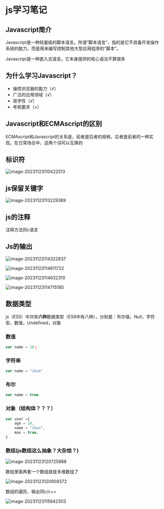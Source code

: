 # js学习笔记

## Javascript简介

Javascript是一种轻量级的脚本语言。所谓“脚本语言”，指的是它不具备开发操作系统的能力，而是用来编写控制其他大型应用程序的“脚本”。

Javascript是一种嵌入式语言。它本身提供的核心语法不算很多



## 为什么学习Javascript？

- 操控浏览器的能力（√）
- 广泛的应用领域（√）
- 易学性（√）
- 考核要求（×） 



## Javascript和ECMAscript的区别

ECMAscript和Javascript的关系是，前者是后者的规格，后者是前者的一种实现。在日常场合中，这两个词可以互换的





## 标识符

![image-20231123110422513](C:\Users\钟佑安\AppData\Roaming\Typora\typora-user-images\image-20231123110422513.png)

 

## js保留关键字

![image-20231123113229389](C:\Users\钟佑安\AppData\Roaming\Typora\typora-user-images\image-20231123113229389.png)





## js的注释

注释方法同c语言



## Js的输出

![image-20231123114322837](C:\Users\钟佑安\AppData\Roaming\Typora\typora-user-images\image-20231123114322837.png)

![image-20231123114611722](C:\Users\钟佑安\AppData\Roaming\Typora\typora-user-images\image-20231123114611722.png)

![image-20231123114632310](C:\Users\钟佑安\AppData\Roaming\Typora\typora-user-images\image-20231123114632310.png)

![image-20231123114715185](C:\Users\钟佑安\AppData\Roaming\Typora\typora-user-images\image-20231123114715185.png)







## 数据类型

js（ES5）中共有**六种**数据类型（ES6中有八种），分别是：布尔值，Null，字符型，数值，Undefined，对象



### 数值

```js
var name = 10；
```



### 字符串

```js
var name = "ikun"
```



### 布尔

```js
var name = true
```



### 对象（结构体？？？）

```js
var user ={
    age = 18,
    name = "ikun",
    man = true,
}
```





### 数组(js数组这么抽象？大杂烩？)

![image-20231123120725888](C:\Users\钟佑安\AppData\Roaming\Typora\typora-user-images\image-20231123120725888.png)

数组里面再套一个数组就是多维数组了



![image-20231123120909372](C:\Users\钟佑安\AppData\Roaming\Typora\typora-user-images\image-20231123120909372.png)

数组的遍历、输出同c/c++



![image-20231123115942303](C:\Users\钟佑安\AppData\Roaming\Typora\typora-user-images\image-20231123115942303.png)





## 